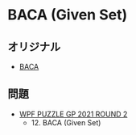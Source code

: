 # BACA (Given Set)

## オリジナル
- [BACA](baca.md)

## 問題
- [WPF PUZZLE GP 2021 ROUND 2](../questions/wpfpgp2021-2.md)
	- 12\. BACA (Given Set)
